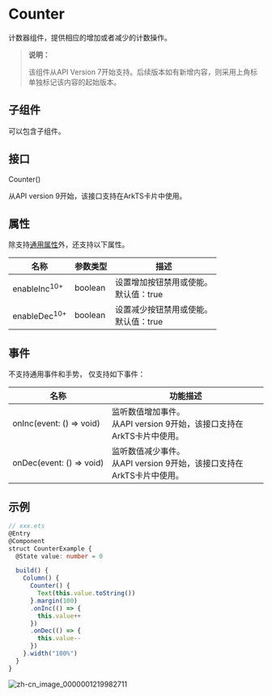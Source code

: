 # Counter

计数器组件，提供相应的增加或者减少的计数操作。

>  **说明：**
>
> 该组件从API Version 7开始支持。后续版本如有新增内容，则采用上角标单独标记该内容的起始版本。


## 子组件

可以包含子组件。


## 接口

Counter()

从API version 9开始，该接口支持在ArkTS卡片中使用。

## 属性

除支持[通用属性](ts-universal-attributes-size.md)外，还支持以下属性。 

| 名称                          | 参数类型                               | 描述                                       |
| --------------------------- | ---------------------------------------- | ---------------------------------------- |
| enableInc<sup>10+</sup>              | boolean                            | 设置增加按钮禁用或使能。<br/>默认值：true   |
| enableDec<sup>10+</sup>           | boolean                                  | 设置减少按钮禁用或使能。<br/>默认值：true |

## 事件

不支持通用事件和手势， 仅支持如下事件：

| 名称 | 功能描述 |
| -------- | -------- |
| onInc(event:&nbsp;()&nbsp;=&gt;&nbsp;void) | 监听数值增加事件。<br/>从API version 9开始，该接口支持在ArkTS卡片中使用。 |
| onDec(event:&nbsp;()&nbsp;=&gt;&nbsp;void) | 监听数值减少事件。<br/>从API version 9开始，该接口支持在ArkTS卡片中使用。 |


## 示例

```ts
// xxx.ets
@Entry
@Component
struct CounterExample {
  @State value: number = 0

  build() {
    Column() {
      Counter() {
        Text(this.value.toString())
      }.margin(100)
      .onInc(() => {
        this.value++
      })
      .onDec(() => {
        this.value--
      })
    }.width("100%")
  }
}
```

![zh-cn_image_0000001219982711](figures/zh-cn_image_0000001219982711.gif)
